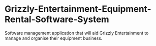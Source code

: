 # Grizzly-Entertainment-Equipment-Rental-Software-System
Software management application that will aid Grizzly Entertainment to manage and organise their equipment business.
